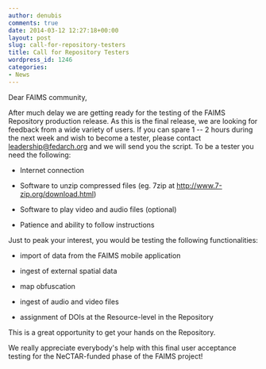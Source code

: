 ```yaml
---
author: denubis
comments: true
date: 2014-03-12 12:27:18+00:00
layout: post
slug: call-for-repository-testers
title: Call for Repository Testers
wordpress_id: 1246
categories:
- News
---
```


Dear FAIMS community,

After much delay we are getting ready for the testing of the FAIMS Repository production release. As this is the final release, we are looking for feedback from a wide variety of users. If you can spare 1 -- 2 hours during the next week and wish to become a tester, please contact [leadership@fedarch.org](mailto:leadership@fedarch.org) and we will send you the script. To be a tester you need the following:

* Internet connection

* Software to unzip compressed files (eg. 7zip at http://www.7-zip.org/download.html)

* Software to play video and audio files (optional)

* Patience and ability to follow instructions

Just to peak your interest, you would be testing the following functionalities:

* import of data from the FAIMS mobile application

* ingest of external spatial data

* map obfuscation

* ingest of audio and video files

* assignment of DOIs at the Resource-level in the Repository

This is a great opportunity to get your hands on the Repository.

We really appreciate everybody's help with this final user acceptance testing for the NeCTAR-funded phase of the FAIMS project!
